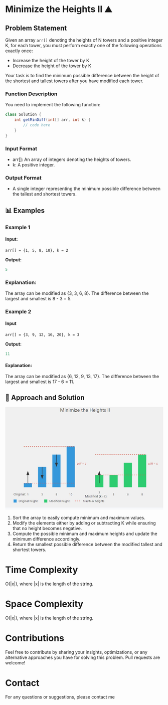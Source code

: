 # Minimize the Heights II ⛰️

## Problem Statement

Given an array `arr[]` denoting the heights of N towers and a positive integer K, for each tower, you must perform exactly one of the following operations exactly once:

- Increase the height of the tower by K
- Decrease the height of the tower by K

Your task is to find the minimum possible difference between the height of the shortest and tallest towers after you have modified each tower.

### Function Description

You need to implement the following function:

```java
class Solution {
    int getMinDiff(int[] arr, int k) {
        // code here
    }
}
```

### **Input Format**

- arr[]: An array of integers denoting the heights of towers.
- k: A positive integer.

### **Output Format**

- A single integer representing the minimum possible difference between the tallest and shortest towers.

## 📊 Examples

### Example 1

#### Input:

```
arr[] = {1, 5, 8, 10}, k = 2
```

**Output:**

```java
5

```

### Explanation:

The array can be modified as {3, 3, 6, 8}. The difference between the largest and smallest is 8 - 3 = 5.

### Example 2

#### Input

```
arr[] = {3, 9, 12, 16, 20}, k = 3
```

**Output:**

```java
11
```

#### Explanation:

The array can be modified as {6, 12, 9, 13, 17}. The difference between the largest and smallest is 17 - 6 = 11.

## 🧠 Approach and Solution

![Explanation](Explanation.jpg)

1. Sort the array to easily compute minimum and maximum values.
2. Modify the elements either by adding or subtracting K while ensuring that no height becomes negative.
3. Compute the possible minimum and maximum heights and update the minimum difference accordingly.
4. Return the smallest possible difference between the modified tallest and shortest towers.

# Time Complexity

O(|x|), where |x| is the length of the string.

# Space Complexity

O(|x|), where |x| is the length of the string.

# Contributions

Feel free to contribute by sharing your insights, optimizations, or any alternative approaches you have for solving this problem. Pull requests are welcome!

# Contact

For any questions or suggestions, please contact me
